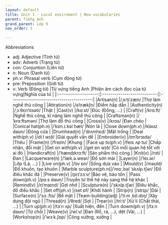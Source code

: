 ```yaml
---
layout: default
title: Unit 1 - Local enviroment | New vocabularies
parent: Tiếng Anh
grand_parent: Lớp 9
nav_order: 1

---
```

Abbreviations
- adj: Adjective (Tính từ)
- adv: Adverb (Trạng từ)
- con: Conjuntion (Liên từ)
- n: Noun (Danh từ)
- ph.v: Phrasal verb (Cụm động từ)
- pre: Preposition (Giới từ)
- v: Verb (Động từ)
|Từ vựng tiếng Anh     |Phiên âm cách đọc của từ vựng|Nghĩa của từ							 	              |
|:--------------------:|:---------------------------:|:----------------------------------------:|
|Artisan(n)		         |/ˌɑːtɪˈzæn/				           |Thợ làm nghề thủ công					 	          |
|Attration(n)	         |/əˈtrækʃn/					         |Điểm hấp dẫn							 	|
|Authenticity(n)       |/ˌɔːθɛnˈtɪsəti/			  	     |Thật								 	 	|
|Cast(v)		           |/kɑːst/					  	         |Đúc (Đồng, ...)							|
|Craft(v)		           |/krɑːft/					           |Nghề thủ công, kĩ năng làm nghề thủ công	|
|Craftsman(n)	         |/ˈkrɑːftsmən/				         |Thợ làm đồ thủ công						|
|Cross(v)		           |/krɒs/						           |Đan chéo									|
|Conical hat(ph.n)	   |/ˈkɒn.ɪ.kəl hæt/ 			 |Nón lá									|
|Close down(ph.v)	     |/kləʊz daʊn/				 |Đóng cửa									|
|Drumhead(n)	         |/ˈdrʌmhɛd/					 |Mặt trống									|
|Deal with(ph.v)	     |/diːl wɪð/					 |Giải quyết vấn đề 						|
|Embroider(v)	         |/ɪmˈbrɔɪdə/				  	 |Thêu										|
|Frame(n)		           |/freɪm/					  	 |Khung										|
|Face up to(ph.v)	     |/feɪs ʌp tʊ/				 |Chấp nhận, đối mặt						|
|Get on with(ph.v)	   |/ɡet ɒn wɪð/				 |Có mối quan hệ tốt với ai đó				|
|Handicraft(n)	       |/ˈhændɪkrɑːft/				 |Sản phẩm thủ công							|
|Knit(v)			   |/nɪt/						 |Đan										|
|Lacquerware(n)	       |/ˈlæk.ə.weər/				 |Đồ sơn mài								|
|Layer(n)		       |/ˈleɪ.ər/					 |Lớp (Lá, ...)								|
|Live on(ph.v)		   |/lɪv ɒn/					 |Sống dựa vào								|
|Mould(v)		       |/məʊld/					 	 |Đổ khuôn, tạo khuôn						|
|Marble sculpture(ph.n)|/ˈmɑː.bəl ˈskʌlp.tʃər/		 |Đồ điêu khắc đá							|
|Preserve(v)	       |/prɪˈzɜːv/					 |Bảo vệ, bảo tồn							|
|Pass down(ph.v)	   |/pɑːs daʊn/					 |Truyền từ thế hệ này sang thế hệ khác		|
|Remind(v)		       |/rɪˈmaɪnd/					 |Gợi nhớ									|
|Sculpture(n)	       |/ˈskʌlp.tʃər/				 |Điêu khắc, đồ điều khắc					|
|Set off(ph.v)	       |/set ɒf/					 |Khởi hành									|
|Strip(n)		       |/strɪp/					  	 |Dải										|
|Surface(n)		       |/ˈsɜː.fɪs/					 |Bề mặt									|
|Team-building(adj)    |/ˈtiːm ˌbɪl.dɪŋ/			 |Xây dựng đội ngũ							|
|Thread(n)		       |/θred/						 |Sợi										|
|Trear(v)		       |/triːt/						 |Xử lí (Chất thải, ...)					|
|Turn up(ph.v)	       |/tɜːn ʌp/					 |Xuất hiện, đến							|
|Turn dowm(ph.v)	   |/tɜːn daʊn/					 |Từ chối									|
|Weave(v)		       |/wiːv/						 |Đan (Rổ, rá, ...), dệt (Vải, ...)			|
|Workshop(n)	       |/ˈwɜːk.ʃɒp/					 |Công xưởng, xưởng							|
